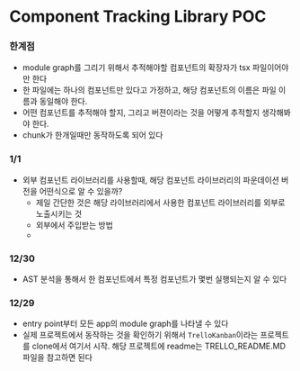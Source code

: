
# Component Tracking Library POC

### 한계점

- module graph를 그리기 위해서 추적해야할 컴포넌트의 확장자가 tsx 파일이어야만 한다
- 한 파일에는 하나의 컴포넌트만 있다고 가정하고, 해당 컴포넌트의 이름은 파일 이름과 동일해야 한다.
- 어떤 컴포넌트를 추적해야 할지, 그리고 버젼이라는 것을 어떻게 추적할지 생각해봐야 한다.
- chunk가 한개일때만 동작하도록 되어 있다

### 1/1
- 외부 컴포넌트 라이브러리를 사용할때, 해당 컴포넌트 라이브러리의 파운데이션 버전을 어떤식으로 알 수 있을까?
    - 제일 간단한 것은 해당 라이브러리에서 사용한 컴포넌트 라이브러리를 외부로 노출시키는 것
    - 외부에서 주입받는 방법
    -

### 12/30

- AST 분석을 통해서 한 컴포넌트에서 특정 컴포넌트가 몇번 실행되는지 알 수 있다

### 12/29

- entry point부터 모든 app의 module graph를 나타낼 수 있다
- 실제 프로젝트에서 동작하는 것을 확인하기 위해서 `TrelloKanban`이라는 프로젝트를 clone에서 여기서 시작. 해당 프로젝트에 readme는 TRELLO_README.MD 파일을 참고하면 된다